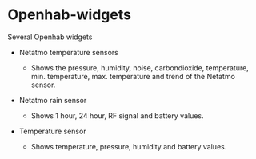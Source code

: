 # Openhab-widgets
Several Openhab widgets

- Netatmo temperature sensors
	- Shows the pressure, humidity, noise, carbondioxide, temperature, min. temperature, max. temperature and trend of the Netatmo sensor.

- Netatmo rain sensor
	- Shows 1 hour, 24 hour, RF signal and battery values.

- Temperature sensor
	- Shows temperature, pressure, humidity and battery values.
